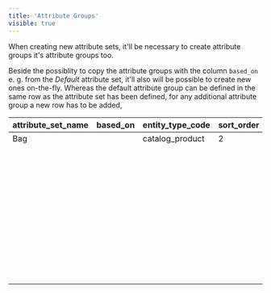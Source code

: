 ```yaml
---
title: 'Attribute Groups'
visible: true
---
```


When creating new attribute sets, it'll be necessary to create attribute groups it's attribute groups too.

Beside the possiblity to copy the attribute groups with the column `based_on` e. g. from the *Default* attribute set, it'll also will be possible to create new ones on-the-fly. Whereas the default attribute group can be defined in the same row as the attribute set has been defined, for any additional attribute group a new row has to be added, 

| attribute_set_name | based_on | entity_type_code | sort_order | attribute_group_name       | attribute_group_code       | attribute_group_tab_group_code | attribute_group_sort_order | default_id |
|:-------------------|:---------|:-----------------|:-----------|:---------------------------|:---------------------------|:-------------------------------|:---------------------------|:-----------|
| Bag                |          | catalog_product  | 2          | Product Details            | product-details            | basic                          | 10                         | 1          |
|                    |          |                  |            | Content                    | content                    | basic                          | 15                         | 0          |
|                    |          |                  |            | Bundle Items               | bundle-items               |                                | 16                         | 0          | 
|                    |          |                  |            | Images                     | image-management           | basic                          | 20                         | 0          |
|                    |          |                  |            | Search Engine Optimization | search-engine-optimization | basic                          | 30                         | 0          |
|                    |          |                  |            | Advanced Pricing           | advanced-pricing           | advanced                       | 40                         | 0          |
|                    |          |                  |            | Design                     | design                     | advanced                       | 50                         | 0          |
|                    |          |                  |            | Schedule Design Update     | schedule-design-update     | advanced                       | 55                         | 0          |
|                    |          |                  |            | Autosettings               | autosettings               | advanced                       | 60                         | 0          |
|                    |          |                  |            | Gift Options               | gift-options               |                                | 61                         | 0          |